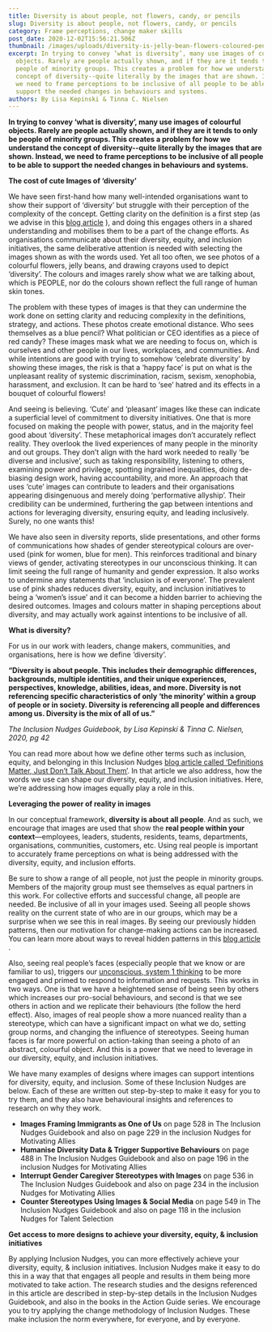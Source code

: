 ```yaml
---
title: Diversity is about people, not flowers, candy, or pencils
slug: Diversity is about people, not flowers, candy, or pencils
category: Frame perceptions, change maker skills
post_date: 2020-12-02T15:56:21.506Z
thumbnail: /images/uploads/diversity-is-jelly-bean-flowers-coloured-pencils.png
excerpt: In trying to convey ‘what is diversity’, many use images of colourful
  objects. Rarely are people actually shown, and if they are it tends to only be
  people of minority groups. This creates a problem for how we understand the
  concept of diversity--quite literally by the images that are shown. Instead,
  we need to frame perceptions to be inclusive of all people to be able to
  support the needed changes in behaviours and systems.
authors: By Lisa Kepinski & Tinna C. Nielsen
---
```

**In trying to convey ‘what is diversity’, many use images of colourful objects. Rarely are people actually shown, and if they are it tends to only be people of minority groups. This creates a problem for how we understand the concept of diversity--quite literally by the images that are shown. Instead, we need to frame perceptions to be inclusive of all people to be able to support the needed changes in behaviours and systems.**

**The cost of cute Images of ‘diversity’** 

We have seen first-hand how many well-intended organisations want to show their support of ‘diversity’ but struggle with their perception of the complexity of the concept. Getting clarity on the definition is a first step (as we advise in this [blog article](https://inclusion-nudges.org/blog/about-inclusion-nudges/definitions-matter) ), and doing this engages others in a shared understanding and mobilises them to be a part of the change efforts. As organisations communicate about their diversity, equity, and inclusion initiatives, the same deliberative attention is needed with selecting the images shown as with the words used. Yet all too often, we see photos of a colourful flowers, jelly beans, and drawing crayons used to depict ‘diversity’. The colours and images rarely show what we are talking about, which is PEOPLE, nor do the colours shown reflect the full range of human skin tones. 

The problem with these types of images is that they can undermine the work done on setting clarity and reducing complexity in the definitions, strategy, and actions. These photos create emotional distance. Who sees themselves as a blue pencil? What politician or CEO identifies as a piece of red candy? These images mask what we are needing to focus on, which is ourselves and other people in our lives, workplaces, and communities. And while intentions are good with trying to somehow ‘celebrate diversity’ by showing these images, the risk is that a ‘happy face’ is put on what is the unpleasant reality of systemic discrimination, racism, sexism, xenophobia, harassment, and exclusion. It can be hard to ‘see’ hatred and its effects in a bouquet of colourful flowers!

And seeing is believing. ‘Cute’ and ‘pleasant’ images like these can indicate a superficial level of commitment to diversity initiatives. One that is more focused on making the people with power, status, and in the majority feel good about ‘diversity’. These metaphorical images don’t accurately reflect reality. They overlook the lived experiences of many people in the minority and out groups. They don’t align with the hard work needed to really ‘be diverse and inclusive’, such as taking responsibility, listening to others, examining power and privilege, spotting ingrained inequalities, doing de-biasing design work, having accountability, and more. An approach that uses ‘cute’ images can contribute to leaders and their organisations appearing disingenuous and merely doing ‘performative allyship’. Their credibility can be undermined, furthering the gap between intentions and actions for leveraging diversity, ensuring equity, and leading inclusively. Surely, no one wants this!

We have also seen in diversity reports, slide presentations, and other forms of communications how shades of gender stereotypical colours are over-used (pink for women, blue for men). This reinforces traditional and binary views of gender, activating stereotypes in our unconscious thinking. It can limit seeing the full range of humanity and gender expression. It also works to undermine any statements that ‘inclusion is of everyone’. The prevalent use of pink shades reduces diversity, equity, and inclusion initiatives to being a ‘women’s issue’ and it can become a hidden barrier to achieving the desired outcomes. Images and colours matter in shaping perceptions about diversity, and may actually work against intentions to be inclusive of all.

**What is diversity?** 

For us in our work with leaders, change makers, communities, and organisations, here is how we define ‘diversity’.

**“Diversity is about people. This includes their demographic differences, backgrounds, multiple identities, and their unique experiences, perspectives, knowledge, abilities, ideas, and more. Diversity is not referencing specific characteristics of only ‘the minority’ within a group of people or in society. Diversity is referencing all people and differences among us. Diversity is the mix of all of us.”** 

*The Inclusion Nudges Guidebook, by Lisa Kepinski & Tinna C. Nielsen, 2020, pg 42*

You can read more about how we define other terms such as inclusion, equity, and belonging in this Inclusion Nudges [blog article called  ‘Definitions Matter, Just Don’t Talk About Them’](https://inclusion-nudges.org/blog/about-inclusion-nudges/definitions-matter). In that article we also address, how the words we use can shape our diversity, equity, and inclusion initiatives. Here, we’re addressing how images equally play a role in this.

**Leveraging the power of reality in images** 

In our conceptual framework, **diversity is about all people**. And as such, we encourage that images are used that show the **real people within your context**—employees, leaders, students, residents, teams, departments, organisations, communities, customers, etc. Using real people is important to accurately frame perceptions on what is being addressed with the diversity, equity, and inclusion efforts. 

Be sure to show a range of all people, not just the people in minority groups. Members of the majority group must see themselves as equal partners in this work. For collective efforts and successful change, all people are needed. Be inclusive of all in your images used. Seeing all people shows reality on the current state of who are in our groups, which may be a surprise when we see this in real images. By seeing our previously hidden patterns, then our motivation for change-making actions can be increased. You can learn more about ways to reveal hidden patterns in this [blog article](https://inclusion-nudges.org/blog/allies/allyship-by-seeing-the-unseen) . 

Also, seeing real people’s faces (especially people that we know or are familiar to us), triggers our [unconscious, system 1 thinking](https://inclusion-nudges.org/blog/about-inclusion-nudges/power-of-inclusion-nudges) to be more engaged and primed to respond to information and requests. This works in two ways. One is that we have a heightened sense of being seen by others which increases our pro-social behaviours, and second is that we see others in action and we replicate their behaviours (the follow the herd effect).  Also, images of real people show a more nuanced reality than a stereotype, which can have a significant impact on what we do, setting group norms, and changing the influence of stereotypes. Seeing human faces is far more powerful on action-taking than seeing a photo of an abstract, colourful object. And this is a power that we need to leverage in our diversity, equity, and inclusion initiatives.

We have many examples of designs where images can support intentions for diversity, equity, and inclusion. Some of these Inclusion Nudges are below. Each of these are written out step-by-step to make it easy for you to try them, and they also have behavioural insights and references to research on why they work.

* **Images Framing Immigrants as One of Us** on page 528 in The Inclusion Nudges Guidebook and also on page 229 in the inclusion Nudges for Motivating Allies
* **Humanise Diversity Data & Trigger Supportive Behaviours** on page 488 in The Inclusion Nudges Guidebook and also on page 196 in the inclusion Nudges for Motivating Allies
* **Interrupt Gender Caregiver Stereotypes with Images** on page 536 in The Inclusion Nudges Guidebook and also on page 234 in the inclusion Nudges for Motivating Allies
* **Counter Stereotypes Using Images & Social Media** on page 549 in The Inclusion Nudges Guidebook and also on page 118 in the inclusion Nudges for Talent Selection

**Get access to more designs to achieve your diversity, equity, & inclusion initiatives**

By applying Inclusion Nudges, you can more effectively achieve your diversity, equity, & inclusion initiatives. Inclusion Nudges make it easy to do this in a way that that engages all people and results in them being more motivated to take action. The research studies and the designs referenced in this article are described in step-by-step details in the Inclusion Nudges Guidebook, and also in the books in the Action Guide series. We encourage you to try applying the change methodology of Inclusion Nudges. These make inclusion the norm everywhere, for everyone, and by everyone.
